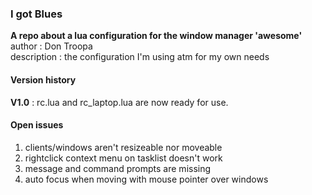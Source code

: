 ### I got Blues

**A repo about a lua configuration for the window manager 'awesome'**  
author      : Don Troopa  
description : the configuration I'm using atm for my own needs


#### Version history

**V1.0** : rc.lua and rc\_laptop.lua are now ready for use.

#### Open issues
1) clients/windows aren't resizeable nor moveable  
2) rightclick context menu on tasklist doesn't work  
3) message and command prompts are missing  
4) auto focus when moving with mouse pointer over windows  
